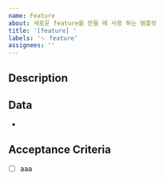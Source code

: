 ```yaml
---
name: Feature
about: 새로운 feature를 만들 때 사용 하는 템플릿
title: '[feature] '
labels: '✨ feature'
assignees: ''
---
```


## Description

## Data

-

## Acceptance Criteria

- [ ] aaa
